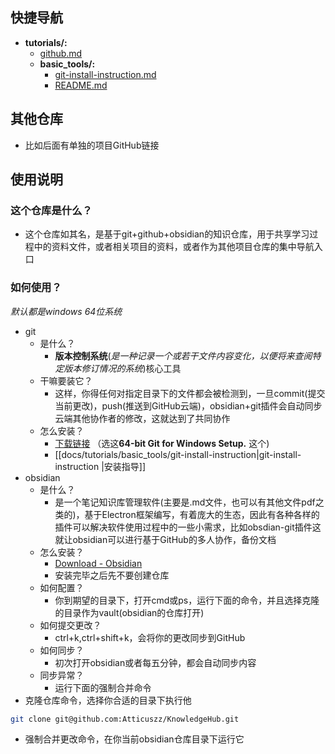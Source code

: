 
## 快捷导航
- **tutorials/:**
    - [github.md](docs/tutorials/github.md)
  - **basic_tools/:**
      - [git-install-instruction.md](docs/tutorials/basic_tools/git-install-instruction.md)
      - [README.md](docs/tutorials/basic_tools/README.md)
## 其他仓库
- 比如后面有单独的项目GitHub链接

## 使用说明
### 这个仓库是什么？
- 这个仓库如其名，是基于git+github+obsidian的知识仓库，用于共享学习过程中的资料文件，或者相关项目的资料，或者作为其他项目仓库的集中导航入口
### 如何使用？
*默认都是windows 64位系统*
- git
	- 是什么？
		- **版本控制系统**(*是一种记录一个或若干文件内容变化，以便将来查阅特定版本修订情况的系统*)核心工具
	- 干嘛要装它？
		- 这样，你得任何对指定目录下的文件都会被检测到，一旦commit(提交当前更改)，push(推送到GitHub云端)，obsidian+git插件会自动同步云端其他协作者的修改，这就达到了共同协作
	 - 怎么安装？
		 - [下载链接](https://git-scm.com/download/win) （选这**64-bit Git for Windows Setup.** 这个)
		 - [[docs/tutorials/basic_tools/git-install-instruction|git-install-instruction |安装指导]]
- obsidian
	- 是什么？
		- 是一个笔记知识库管理软件(主要是.md文件，也可以有其他文件pdf之类的)，基于Electron框架编写，有着庞大的生态，因此有各种各样的插件可以解决软件使用过程中的一些小需求，比如obsdian-git插件这就让obsidian可以进行基于GitHub的多人协作，备份文档
	- 怎么安装？
		- [Download - Obsidian](https://obsidian.md/download)
		- 安装完毕之后先不要创建仓库
	- 如何配置？
		- 你到期望的目录下，打开cmd或ps，运行下面的命令，并且选择克隆的目录作为vault(obsidian的仓库打开)
	- 如何提交更改？
		- ctrl+k,ctrl+shift+k，会将你的更改同步到GitHub
	 - 如何同步？
		 - 初次打开obsidian或者每五分钟，都会自动同步内容
	- 同步异常？
		- 运行下面的强制合并命令
- 克隆仓库命令，选择你合适的目录下执行他
```bash
git clone git@github.com:Atticuszz/KnowledgeHub.git
```

- 强制合并更改命令，在你当前obsidian仓库目录下运行它
```bash

```

		